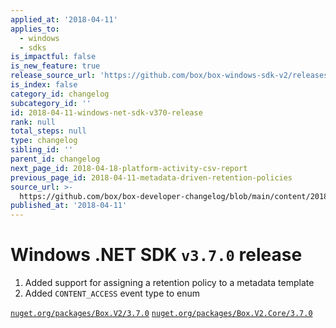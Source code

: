 ```yaml
---
applied_at: '2018-04-11'
applies_to:
  - windows
  - sdks
is_impactful: false
is_new_feature: true
release_source_url: 'https://github.com/box/box-windows-sdk-v2/releases/tag/v3.7.0'
is_index: false
category_id: changelog
subcategory_id: ''
id: 2018-04-11-windows-net-sdk-v370-release
rank: null
total_steps: null
type: changelog
sibling_id: ''
parent_id: changelog
next_page_id: 2018-04-18-platform-activity-csv-report
previous_page_id: 2018-04-11-metadata-driven-retention-policies
source_url: >-
  https://github.com/box/box-developer-changelog/blob/main/content/2018/04-11-windows-net-sdk-v370-release.md
published_at: '2018-04-11'
---
```

# Windows .NET SDK `v3.7.0` release

1. Added support for assigning a retention policy to a metadata template
2. Added `CONTENT_ACCESS` event type to enum

[`nuget.org/packages/Box.V2/3.7.0`](https://www.nuget.org/packages/Box.V2/3.7.0)
[`nuget.org/packages/Box.V2.Core/3.7.0`](https://www.nuget.org/packages/Box.V2.Core/3.7.0)